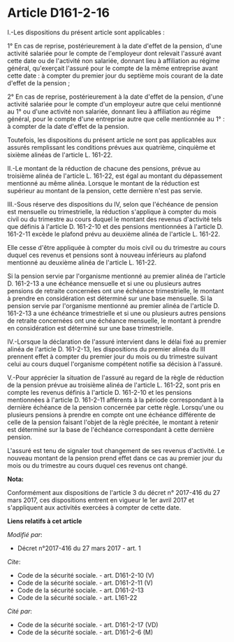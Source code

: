 # Article D161-2-16

I.-Les dispositions du présent article sont applicables : 

1° En cas de reprise, postérieurement à la date d'effet de la pension, d'une activité salariée pour le compte de l'employeur
dont relevait l'assuré avant cette date ou de l'activité non salariée, donnant lieu à affiliation au régime général,
qu'exerçait l'assuré pour le compte de la même entreprise avant cette date : à compter du premier jour du septième mois
courant de la date d'effet de la pension ; 

2° En cas de reprise, postérieurement à la date d'effet de la pension, d'une activité salariée pour le compte d'un employeur
autre que celui mentionné au 1° ou d'une activité non salariée, donnant lieu à affiliation au régime général, pour le compte
d'une entreprise autre que celle mentionnée au 1° : à compter de la date d'effet de la pension. 

Toutefois, les dispositions du présent article ne sont pas applicables aux assurés remplissant les conditions prévues aux
quatrième, cinquième et sixième alinéas de l'article L. 161-22. 

II.-Le montant de la réduction de chacune des pensions, prévue au troisième alinéa de l'article L. 161-22, est égal au
montant du dépassement mentionné au même alinéa. Lorsque le montant de la réduction est supérieur au montant de la pension,
cette dernière n'est pas servie. 

III.-Sous réserve des dispositions du IV, selon que l'échéance de pension est mensuelle ou trimestrielle, la réduction
s'applique à compter du mois civil ou du trimestre au cours duquel le montant des revenus d'activité tels que définis à
l'article D. 161-2-10 et des pensions mentionnées à l'article D. 161-2-11 excède le plafond prévu au deuxième alinéa de
l'article L. 161-22. 

Elle cesse d'être appliquée à compter du mois civil ou du trimestre au cours duquel ces revenus et pensions sont à nouveau
inférieurs au plafond mentionné au deuxième alinéa de l'article L. 161-22. 

Si la pension servie par l'organisme mentionné au premier alinéa de l'article D. 161-2-13 a une échéance mensuelle et si une
ou plusieurs autres pensions de retraite concernées ont une échéance trimestrielle, le montant à prendre en considération est
déterminé sur une base mensuelle. Si la pension servie par l'organisme mentionné au premier alinéa de l'article D. 161-2-13 a
une échéance trimestrielle et si une ou plusieurs autres pensions de retraite concernées ont une échéance mensuelle, le
montant à prendre en considération est déterminé sur une base trimestrielle. 

IV.-Lorsque la déclaration de l'assuré intervient dans le délai fixé au premier alinéa de l'article D. 161-2-13, les
dispositions du premier alinéa du III prennent effet à compter du premier jour du mois ou du trimestre suivant celui au cours
duquel l'organisme compétent notifie sa décision à l'assuré. 

V.-Pour apprécier la situation de l'assuré au regard de la règle de réduction de la pension prévue au troisième alinéa de
l'article L. 161-22, sont pris en compte les revenus définis à l'article D. 161-2-10 et les pensions mentionnées à l'article
D. 161-2-11 afférents à la période correspondant à la dernière échéance de la pension concernée par cette règle. Lorsqu'une
ou plusieurs pensions à prendre en compte ont une échéance différente de celle de la pension faisant l'objet de la règle
précitée, le montant à retenir est déterminé sur la base de l'échéance correspondant à cette dernière pension. 

L'assuré est tenu de signaler tout changement de ses revenus d'activité. Le nouveau montant de la pension prend effet dans ce
cas au premier jour du mois ou du trimestre au cours duquel ces revenus ont changé.

**Nota:**

Conformément aux dispositions de l'article 3 du décret n° 2017-416 du 27 mars 2017, ces dispositions entrent en vigueur le
1er avril 2017 et s'appliquent aux activités exercées à compter de cette date.

**Liens relatifs à cet article**

_Modifié par_:

  - Décret n°2017-416 du 27 mars 2017 - art. 1

_Cite_:

  - Code de la sécurité sociale. - art. D161-2-10 (V)
  - Code de la sécurité sociale. - art. D161-2-11 (V)
  - Code de la sécurité sociale. - art. D161-2-13
  - Code de la sécurité sociale. - art. L161-22

_Cité par_:

  - Code de la sécurité sociale. - art. D161-2-17 (VD)
  - Code de la sécurité sociale. - art. D161-2-6 (M)
